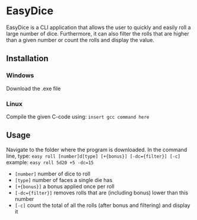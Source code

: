 # EasyDice
EasyDice is a CLI application that allows the user to quickly and easily roll a large number of dice.
Furthermore, it can also filter the rolls that are higher than a given number or count the rolls and display the value.

## Installation
### Windows
Download the .exe file

### Linux
Compile the given C-code using:
`insert gcc command here`

## Usage
Navigate to the folder where the program is downloaded.
In the command line, type:
`easy roll [number]d[type] [+{bonus}] [-dc={filter}] [-c]`
example: `easy roll 5d20 +5 -dc=15`
- `[number]` number of dice to roll
- `[type]` number of faces a single die has
- `[+{bonus}]` a bonus applied once per roll
- `[-dc={filter}]` removes rolls that are (including bonus) lower than this number
- `[-c]` count the total of all the rolls (after bonus and filtering) and display it